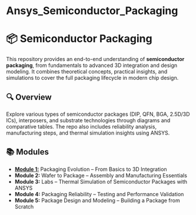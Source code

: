 # Ansys_Semiconductor_Packaging

# 📦 Semiconductor Packaging

This repository provides an end-to-end understanding of **semiconductor packaging**, from fundamentals to advanced 3D integration and design modeling. It combines theoretical concepts, practical insights, and simulations to cover the full packaging lifecycle in modern chip design.

## 🔍 Overview

Explore various types of semiconductor packages (DIP, QFN, BGA, 2.5D/3D ICs), interposers, and substrate technologies through diagrams and comparative tables. The repo also includes reliability analysis, manufacturing steps, and thermal simulation insights using ANSYS.

## 📚 Modules

- [**Module 1:**](./Module1/readme.md) Packaging Evolution – From Basics to 3D Integration  
- **Module 2:** Wafer to Package – Assembly and Manufacturing Essentials  
- **Module 3:** Labs – Thermal Simulation of Semiconductor Packages with ANSYS  
- **Module 4:** Packaging Reliability – Testing and Performance Validation  
- **Module 5:** Package Design and Modeling – Building a Package from Scratch  
